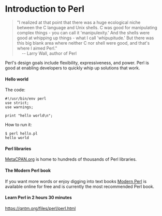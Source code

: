# Introduction to Perl

> "I realized at that point that there was a huge ecological niche between the
C language and Unix shells. C was good for manipulating complex things  - you
can call it <span class="highlight">'manipulexity.'</span> And the shells were good at whipping up things -
what I call <span class="highlight">'whipupitude.'</span> But there was this big blank area where neither C
nor shell were good, and that's where I aimed Perl." <br>
&nbsp;&nbsp;&nbsp;&nbsp;-- Larry Wall, author of Perl

Perl's design goals include flexibility, expressiveness, and power.  Perl is good
at enabling developers to quickly whip up solutions that work.  

#### Hello world

The code:

    #!/usr/bin/env perl
    use strict;
    use warnings;

    print "hello world\n";

How to run it:

    $ perl hello.pl
    hello world

#### Perl libraries
<a href="https://metacpan.org">MetaCPAN.org</a> is home to
hundreds of thousands of Perl libraries.  

#### The Modern Perl book
If you want more words or enjoy digging into text books <a
href="http://modernperlbooks.com/books/modern_perl_2016/index.html">Modern Perl</a>
is available online for free and is currently the most recommended Perl book.

#### Learn Perl in 2 hours 30 minutes
https://qntm.org/files/perl/perl.html
